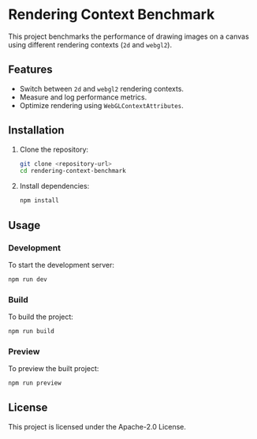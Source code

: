 # Rendering Context Benchmark

This project benchmarks the performance of drawing images on a canvas using different rendering contexts (`2d` and `webgl2`).

## Features

- Switch between `2d` and `webgl2` rendering contexts.
- Measure and log performance metrics.
- Optimize rendering using `WebGLContextAttributes`.

## Installation

1. Clone the repository:
    ```sh
    git clone <repository-url>
    cd rendering-context-benchmark
    ```

2. Install dependencies:
    ```sh
    npm install
    ```

## Usage

### Development

To start the development server:
```sh
npm run dev
```

### Build

To build the project:
```sh
npm run build
```

### Preview

To preview the built project:
```sh
npm run preview
```

## License

This project is licensed under the Apache-2.0 License.
```